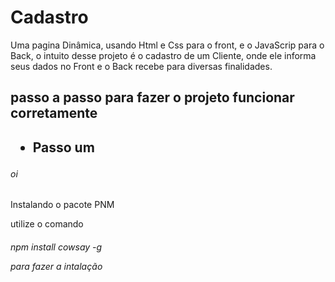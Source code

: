 # Cadastro
Uma pagina Dinâmica, usando Html e Css para o front, e o JavaScrip para o Back, o intuito desse projeto é o cadastro de um Cliente, onde ele informa seus dados no Front e o Back recebe para diversas finalidades. 
 <h2> passo a passo para fazer o projeto funcionar corretamente<h2>
<ul>
  <li>Passo um</li>
</ul>
 </li>
 <h6>oi</h6>
 <p>Instalando o pacote PNM</p>
 <p> utilize o comando</p> <h6>npm install cowsay -g <h/6> <p> para fazer a intalação</p>
